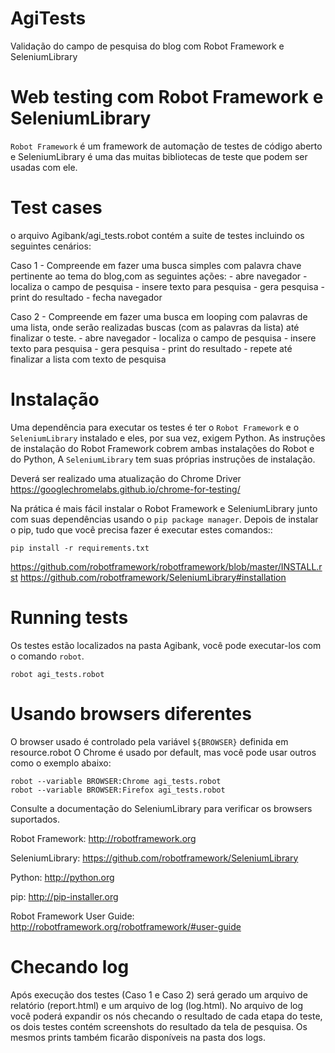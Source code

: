 # AgiTests
Validação do campo de pesquisa do blog com Robot Framework e SeleniumLibrary

# Web testing com Robot Framework e SeleniumLibrary

`Robot Framework` é um framework de automação de testes de código aberto e
SeleniumLibrary é uma das muitas bibliotecas de teste que podem ser usadas com ele.

# Test cases

o arquivo Agibank/agi_tests.robot contém a suite de testes incluindo os seguintes cenários:

Caso 1 - Compreende em fazer uma busca simples com palavra chave pertinente ao tema do blog,com as seguintes ações:
    - abre navegador
    - localiza o campo de pesquisa
    - insere texto para pesquisa
    - gera pesquisa
    - print do resultado
    - fecha navegador

Caso 2 - Compreende em fazer uma busca em looping com palavras de uma lista, onde serão realizadas buscas (com as palavras da lista) até finalizar o teste.
    - abre navegador
    - localiza o campo de pesquisa
    - insere texto  para pesquisa
    - gera pesquisa
    - print do resultado
    - repete até finalizar a lista com texto de pesquisa
    

# Instalação

Uma dependência para executar os testes é ter o `Robot Framework` e
o `SeleniumLibrary` instalado e eles, por sua vez, exigem Python.
As instruções de instalação do Robot Framework cobrem ambas instalações do Robot e do Python,
A `SeleniumLibrary` tem suas próprias instruções de instalação.

Deverá ser realizado uma atualização do Chrome Driver
https://googlechromelabs.github.io/chrome-for-testing/

Na prática é mais fácil instalar o Robot Framework e SeleniumLibrary
junto com suas dependências usando o `pip package manager`.
Depois de instalar o pip, tudo que você precisa fazer é executar
estes comandos::

    pip install -r requirements.txt

https://github.com/robotframework/robotframework/blob/master/INSTALL.rst
https://github.com/robotframework/SeleniumLibrary#installation

# Running tests

Os testes estão localizados na pasta Agibank, você pode executar-los com o comando `robot`.

    robot agi_tests.robot

# Usando browsers diferentes

O browser usado é controlado pela variável `${BROWSER}` definida em resource.robot
O Chrome é usado por default, mas você pode usar outros como o exemplo abaixo:

    robot --variable BROWSER:Chrome agi_tests.robot
    robot --variable BROWSER:Firefox agi_tests.robot

Consulte a documentação do SeleniumLibrary para verificar os browsers suportados.

Robot Framework: http://robotframework.org

SeleniumLibrary: https://github.com/robotframework/SeleniumLibrary

Python: http://python.org

pip: http://pip-installer.org

Robot Framework User Guide: http://robotframework.org/robotframework/#user-guide

# Checando log
Após execução dos testes (Caso 1 e Caso 2) será gerado um arquivo de relatório (report.html) e um arquivo de log (log.html).
No arquivo de log você poderá expandir os nós checando o resultado de cada etapa do teste, os dois testes contém screenshots do resultado da tela de pesquisa. Os mesmos prints também ficarão disponíveis na pasta dos logs.
